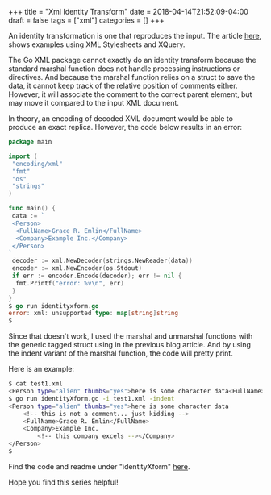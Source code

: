 +++
title = "Xml Identity Transform"
date = 2018-04-14T21:52:09-04:00
draft = false
tags = ["xml"]
categories = []
+++

An identity transformation is one that reproduces the input.
The article [here](https://en.wikipedia.org/wiki/Identity_transform),
shows examples using XML Stylesheets and XQuery.

The Go XML package cannot exactly do an identity transform
because the standard marshal function does not handle
processing instructions or directives.
And because the marshal function relies on a struct to save the data,
it cannot keep track of the relative position of comments either.
However, it will associate the comment to the correct parent element,
but may move it compared to the input XML document.

In theory, an encoding of decoded XML document would be able to produce
an exact replica. However, the code below results in an error:

```go
package main

import (
 "encoding/xml"
 "fmt"
 "os"
 "strings"
)

func main() {
 data := `
 <Person>
  <FullName>Grace R. Emlin</FullName>
  <Company>Example Inc.</Company>
 </Person>
`
 decoder := xml.NewDecoder(strings.NewReader(data))
 encoder := xml.NewEncoder(os.Stdout)
 if err := encoder.Encode(decoder); err != nil {
  fmt.Printf("error: %v\n", err)
 }
}
$ go run identityxform.go
error: xml: unsupported type: map[string]string
$ 
```

Since that doesn't work, I used the marshal and unmarshal functions
with the generic tagged struct using in the previous blog article.
And by using the indent variant of the marshal function,
the code will pretty print.

Here is an example:

```bash
$ cat test1.xml 
<Person type="alien" thumbs="yes">here is some character data<FullName>Grace R. Emlin</FullName><!-- this is not a comment... just kidding --><Company>Example Inc.<!-- this company excels --></Company></Person>
$ go run identityXform.go -i test1.xml -indent
<Person type="alien" thumbs="yes">here is some character data
    <!-- this is not a comment... just kidding -->
    <FullName>Grace R. Emlin</FullName>
    <Company>Example Inc.
        <!-- this company excels --></Company>
</Person>
$
```

Find the code and readme under "identityXform" [here](https://github.com/mandolyte/xml-utils).

Hope you find this series helpful!
